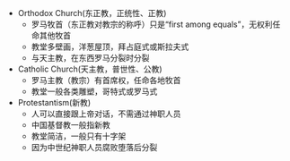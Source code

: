 - Orthodox Church(东正教，正统性、正教)
    - 罗马牧首（东正教对教宗的称呼）只是“first among equals”，无权利任命其他牧首
    - 教堂多壁画，洋葱屋顶，拜占庭式或斯拉夫式
    - 与天主教，在东西罗马分裂时分裂
- Catholic Church(天主教，普世性、公教)
    - 罗马主教（教宗）有首席权，任命各地牧首
    - 教堂一般各类雕塑，哥特式或罗马式
- Protestantism(新教)
    - 人可以直接跟上帝对话，不需通过神职人员
    - 中国基督教一般指新教
    - 教堂简洁，一般只有十字架
    - 因为中世纪神职人员腐败堕落后分裂
